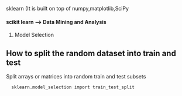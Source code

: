 
sklearn  (It is built on top of numpy,matplotlib,SciPy

#### scikit learn --> Data Mining and Analysis

1. Model Selection 

##  How to split the random dataset into train and test

Split arrays or matrices into random train and test subsets

      sklearn.model_selection import train_test_split

